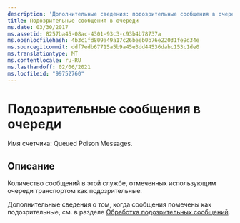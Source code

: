```yaml
---
description: 'Дополнительные сведения: подозрительные сообщения в очереди'
title: Подозрительные сообщения в очереди
ms.date: 03/30/2017
ms.assetid: 8257ba45-08ac-4301-93c3-c93b4b78737a
ms.openlocfilehash: 4b3c1fd809a49a17c26beeb0b76e22031fe9d34e
ms.sourcegitcommit: ddf7edb67715a5b9a45e3dd44536dabc153c1de0
ms.translationtype: MT
ms.contentlocale: ru-RU
ms.lasthandoff: 02/06/2021
ms.locfileid: "99752760"
---
```

# <a name="queued-poison-messages"></a>Подозрительные сообщения в очереди

Имя счетчика: Queued Poison Messages.  
  
## <a name="description"></a>Описание  

 Количество сообщений в этой службе, отмеченных использующим очереди транспортом как подозрительные.  
  
 Дополнительные сведения о том, когда сообщения помечены как подозрительные, см. в разделе [Обработка подозрительных сообщений](../../feature-details/poison-message-handling.md).
